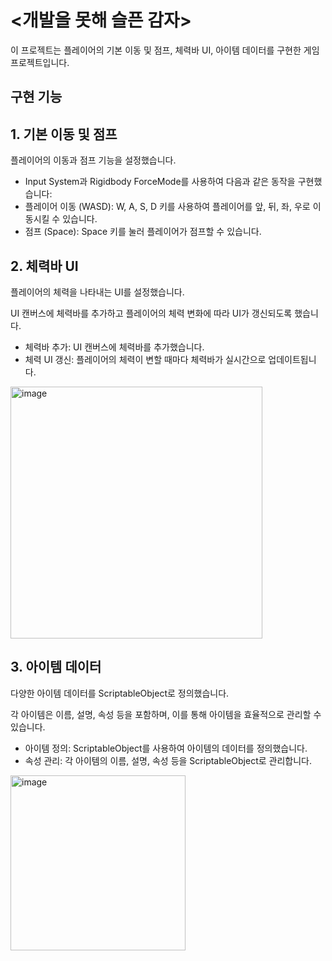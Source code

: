 # <개발을 못해 슬픈 감자>

이 프로젝트는 플레이어의 기본 이동 및 점프, 체력바 UI, 아이템 데이터를 구현한 게임 프로젝트입니다.







## 구현 기능

## 1. 기본 이동 및 점프

플레이어의 이동과 점프 기능을 설정했습니다.

- Input System과 Rigidbody ForceMode를 사용하여 다음과 같은 동작을 구현했습니다:
- 플레이어 이동 (WASD): W, A, S, D 키를 사용하여 플레이어를 앞, 뒤, 좌, 우로 이동시킬 수 있습니다.
- 점프 (Space): Space 키를 눌러 플레이어가 점프할 수 있습니다.




## 2. 체력바 UI

플레이어의 체력을 나타내는 UI를 설정했습니다.

UI 캔버스에 체력바를 추가하고 플레이어의 체력 변화에 따라 UI가 갱신되도록 했습니다.

- 체력바 추가: UI 캔버스에 체력바를 추가했습니다.
- 체력 UI 갱신: 플레이어의 체력이 변할 때마다 체력바가 실시간으로 업데이트됩니다.

<img width="403" alt="image" src="https://github.com/mwomwo1/Chapter03-2-3D/assets/167048411/6200f907-4891-4f6a-98c6-09c46478a9e7">





## 3. 아이템 데이터

다양한 아이템 데이터를 ScriptableObject로 정의했습니다.

각 아이템은 이름, 설명, 속성 등을 포함하며, 이를 통해 아이템을 효율적으로 관리할 수 있습니다.

- 아이템 정의: ScriptableObject를 사용하여 아이템의 데이터를 정의했습니다.
- 속성 관리: 각 아이템의 이름, 설명, 속성 등을 ScriptableObject로 관리합니다.

<img width="280" alt="image" src="https://github.com/mwomwo1/Chapter03-2-3D/assets/167048411/b57bff5a-2e29-4ebf-a088-d4a1871eeb4c">

